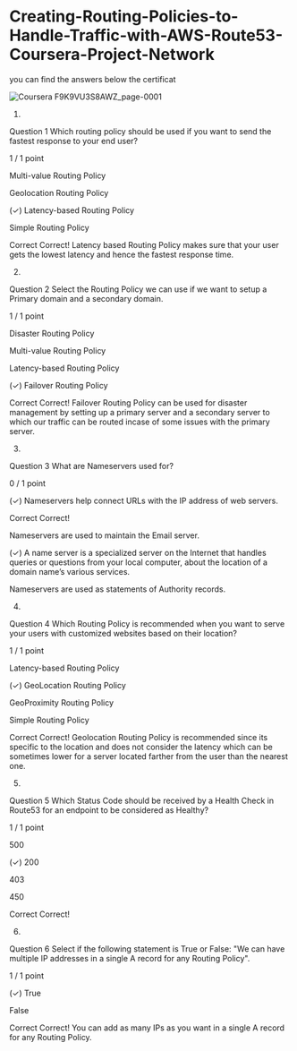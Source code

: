 # Creating-Routing-Policies-to-Handle-Traffic-with-AWS-Route53-Coursera-Project-Network

you can find the answers below the certificat 

![Coursera F9K9VU3S8AWZ_page-0001](https://user-images.githubusercontent.com/61451186/231322070-61e9dc10-279a-4c7e-9f60-cc38e6f0aa48.jpg)

1.
Question 1
Which routing policy should be used if you want to send the fastest response to your end user?

1 / 1 point

Multi-value Routing Policy


Geolocation Routing Policy


(✓) Latency-based Routing Policy


Simple Routing Policy

Correct
Correct! Latency based Routing Policy makes sure that your user gets the lowest latency and hence the fastest response time.

2.
Question 2
Select the Routing Policy we can use if we want to setup a Primary domain and a secondary domain.

1 / 1 point

Disaster Routing Policy


Multi-value Routing Policy


Latency-based Routing Policy


(✓) Failover Routing Policy

Correct
Correct! Failover Routing Policy can be used for disaster management by setting up a primary server and a secondary server to which our traffic can be routed incase of some issues with the primary server.

3.
Question 3
What are Nameservers used for?

0 / 1 point

(✓) Nameservers help connect URLs with the IP address of web servers.

Correct
Correct!


Nameservers are used to maintain the Email server.


(✓) A name server is a specialized server on the Internet that handles queries or questions from your local computer, about the location of a domain name’s various services.


Nameservers are used as statements of Authority records.


4.
Question 4
Which Routing Policy is recommended when you want to serve your users with customized websites based on their location?

1 / 1 point

Latency-based Routing Policy


(✓) GeoLocation Routing Policy


GeoProximity Routing Policy


Simple Routing Policy

Correct
Correct! Geolocation Routing Policy is recommended since its specific to the location and does not consider the latency which can be sometimes lower for a server located farther from the user than the nearest one.



5.
Question 5
Which Status Code should be received by a Health Check in Route53 for an endpoint to be considered as Healthy?

1 / 1 point

500


(✓) 200


403


450

Correct
Correct!

6.
Question 6
Select if the following statement is True or False: "We can have multiple IP addresses in a single A record for any Routing Policy".

1 / 1 point

(✓) True


False

Correct
Correct! You can add as many IPs as you want in a single A record for any Routing Policy.
